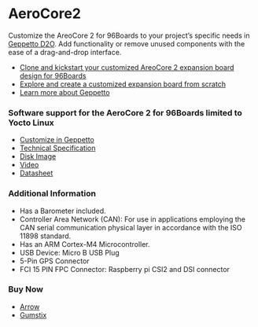 <!--
---
name: AeroCore2
class: board
type: Mezzanine
description: AreoCore 2 for 96Boards
url: https://www.96boards.org/product/aerocore2/
github: https://github.com/96boards/documentation/tree/master/mezzanine/aerocore2
schematic: https://d3iwea566ns1n1.cloudfront.net/us-west-2/datasheets/geppetto/855bc28811a023824742294171238a8175770196.pdf
buy: http://link.linaro.org/aerocore2-buy-arrow
image: 'aero-core-2.png'
pincount: 40
power:
  '37':
ground:
  '1':
  '2':
  '39':
  '40':
pin:
  '15':
    mode: i2c
  '17':
    mode: i2c
  '8':
    mode: spi
  '10':
    mode: spi
  '12':
    mode: spi
  '14':
    mode: spi
  '5':
    mode: uart
  '7':
    mode: uart
    
-->

# AeroCore2
Customize the AreoCore 2 for 96Boards to your project’s specific needs in [Geppetto D2O](https://www.gumstix.com/geppetto). Add functionality or remove unused components with the ease of a drag-and-drop interface.

- [Clone and kickstart your customized AreoCore 2 expansion board design for 96Boards](https://geppetto.gumstix.com/#!/design/1130/)
- [Explore and create a customized expansion board from scratch](https://geppetto.gumstix.com/)
- [Learn more about Geppetto](https://www.gumstix.com/geppetto)

### Software support for the AeroCore 2 for 96Boards limited to Yocto Linux

- [Customize in Geppetto](https://geppetto.gumstix.com/#!/design/1130/)
- [Technical Specification](https://d3iwea566ns1n1.cloudfront.net/us-west-2/datasheets/geppetto/855bc28811a023824742294171238a8175770196.pdf)
- [Disk Image](https://gumstix-misc.s3.amazonaws.com/uploads/db410c.img.xz)
- [Video](https://youtu.be/LIH0tpi9KwE)
- [Datasheet](https://s3-us-west-2.amazonaws.com/media.gumstix.com/datasheets/PKG900000000351.pdf)

### Additional Information

- Has a Barometer included.
- Controller Area Network (CAN): For use in applications employing the CAN serial communication physical layer in accordance with the ISO 11898 standard. 
- Has an ARM Cortex-M4 Microcontroller.
- USB Device: Micro B USB Plug
- 5-Pin GPS Connector	 
- FCI 15 PIN FPC Connector: Raspberry pi CSI2 and DSI connector

### Buy Now

- [Arrow](http://link.linaro.org/aerocore2-buy-arrow)
- [Gumstix](http://link.linaro.org/aerocore2-buy)


